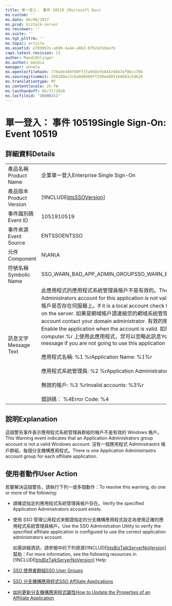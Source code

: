 ```yaml
---
title: 單一登入： 事件 10519 |Microsoft Docs
ms.custom: ''
ms.date: 06/08/2017
ms.prod: biztalk-server
ms.reviewer: ''
ms.suite: ''
ms.tgt_pltfrm: ''
ms.topic: article
ms.assetid: e709957e-a690-4a44-a863-07b2a55dae7b
caps.latest.revision: 13
author: MandiOhlinger
ms.author: mandia
manager: anneta
ms.openlocfilehash: 770ade349f00ff3fa95bbfb84474047ef06cc70b
ms.sourcegitcommit: 266308ec5c6a9d8d80ff298ee6051b4843c5d626
ms.translationtype: MT
ms.contentlocale: zh-TW
ms.lasthandoff: 06/27/2018
ms.locfileid: "36980311"
---
```

# <a name="single-sign-on-event-10519"></a><span data-ttu-id="32af3-102">單一登入： 事件 10519</span><span class="sxs-lookup"><span data-stu-id="32af3-102">Single Sign-On: Event 10519</span></span>
## <a name="details"></a><span data-ttu-id="32af3-103">詳細資料</span><span class="sxs-lookup"><span data-stu-id="32af3-103">Details</span></span>  

|                 |                                                                                                                                                                                                                                                                                                                                                                                                                                                                                                            |
|-----------------|------------------------------------------------------------------------------------------------------------------------------------------------------------------------------------------------------------------------------------------------------------------------------------------------------------------------------------------------------------------------------------------------------------------------------------------------------------------------------------------------------------|
|  <span data-ttu-id="32af3-104">產品名稱</span><span class="sxs-lookup"><span data-stu-id="32af3-104">Product Name</span></span>   |                                                                                                                                                                                                                                         <span data-ttu-id="32af3-105">企業單一登入</span><span class="sxs-lookup"><span data-stu-id="32af3-105">Enterprise Single Sign-On</span></span>                                                                                                                                                                                                                                          |
| <span data-ttu-id="32af3-106">產品版本</span><span class="sxs-lookup"><span data-stu-id="32af3-106">Product Version</span></span> |                                                                                                                                                                                                                         [!INCLUDE[btsSSOVersion](../includes/btsssoversion-md.md)]                                                                                                                                                                                                                         |
|    <span data-ttu-id="32af3-107">事件識別碼</span><span class="sxs-lookup"><span data-stu-id="32af3-107">Event ID</span></span>     |                                                                                                                                                                                                                                                   <span data-ttu-id="32af3-108">10519</span><span class="sxs-lookup"><span data-stu-id="32af3-108">10519</span></span>                                                                                                                                                                                                                                                    |
|  <span data-ttu-id="32af3-109">事件來源</span><span class="sxs-lookup"><span data-stu-id="32af3-109">Event Source</span></span>   |                                                                                                                                                                                                                                                   <span data-ttu-id="32af3-110">ENTSSO</span><span class="sxs-lookup"><span data-stu-id="32af3-110">ENTSSO</span></span>                                                                                                                                                                                                                                                   |
|    <span data-ttu-id="32af3-111">元件</span><span class="sxs-lookup"><span data-stu-id="32af3-111">Component</span></span>    |                                                                                                                                                                                                                                                    <span data-ttu-id="32af3-112">N\A</span><span class="sxs-lookup"><span data-stu-id="32af3-112">N\A</span></span>                                                                                                                                                                                                                                                     |
|  <span data-ttu-id="32af3-113">符號名稱</span><span class="sxs-lookup"><span data-stu-id="32af3-113">Symbolic Name</span></span>  |                                                                                                                                                                                                                                        <span data-ttu-id="32af3-114">SSO_WARN_BAD_APP_ADMIN_GROUP</span><span class="sxs-lookup"><span data-stu-id="32af3-114">SSO_WARN_BAD_APP_ADMIN_GROUP</span></span>                                                                                                                                                                                                                                        |
|  <span data-ttu-id="32af3-115">訊息文字</span><span class="sxs-lookup"><span data-stu-id="32af3-115">Message Text</span></span>   | <span data-ttu-id="32af3-116">此應用程式的應用程式系統管理員帳戶不是有效的。</span><span class="sxs-lookup"><span data-stu-id="32af3-116">The Application Administrators account for this application is not valid.</span></span> <span data-ttu-id="32af3-117">如果是本機帳戶核取此帳戶是否存在伺服器上。</span><span class="sxs-lookup"><span data-stu-id="32af3-117">If it is a local account check that this account exists on the server.</span></span> <span data-ttu-id="32af3-118">如果是網域帳戶請連絡您的網域系統管理員。</span><span class="sxs-lookup"><span data-stu-id="32af3-118">If it is a domain account contact your domain administrator.</span></span> <span data-ttu-id="32af3-119">有效的帳戶時，請啟用應用程式。</span><span class="sxs-lookup"><span data-stu-id="32af3-119">Enable the application when the account is valid.</span></span> <span data-ttu-id="32af3-120">如果您不會在此 computer.%r 上使用此應用程式，您可以忽略此訊息</span><span class="sxs-lookup"><span data-stu-id="32af3-120">You can ignore this message if you are not going to use this application on this computer.%r</span></span><br /><br /> <span data-ttu-id="32af3-121">應用程式名稱: %1 %r</span><span class="sxs-lookup"><span data-stu-id="32af3-121">Application Name: %1%r</span></span><br /><br /> <span data-ttu-id="32af3-122">應用程式系統管理員: %2 %r</span><span class="sxs-lookup"><span data-stu-id="32af3-122">Application Administrators: %2%r</span></span><br /><br /> <span data-ttu-id="32af3-123">無效的帳戶: %3 %r</span><span class="sxs-lookup"><span data-stu-id="32af3-123">Invalid accounts: %3%r</span></span><br /><br /> <span data-ttu-id="32af3-124">錯誤碼： %4</span><span class="sxs-lookup"><span data-stu-id="32af3-124">Error Code: %4</span></span> |

## <a name="explanation"></a><span data-ttu-id="32af3-125">說明</span><span class="sxs-lookup"><span data-stu-id="32af3-125">Explanation</span></span>  
 <span data-ttu-id="32af3-126">這個警告事件表示應用程式系統管理員群組的帳戶不是有效的 Windows 帳戶。</span><span class="sxs-lookup"><span data-stu-id="32af3-126">This Warning event indicates that an Application Administrators group account is not a valid Windows account.</span></span> <span data-ttu-id="32af3-127">沒有一個應用程式 Administraotrs 帳戶群組，每個分支機構應用程式。</span><span class="sxs-lookup"><span data-stu-id="32af3-127">There is one Application Administraotrs account group for each affiliate application.</span></span>  

## <a name="user-action"></a><span data-ttu-id="32af3-128">使用者動作</span><span class="sxs-lookup"><span data-stu-id="32af3-128">User Action</span></span>  
 <span data-ttu-id="32af3-129">若要解決這個警告，請執行下列一或多個動作：</span><span class="sxs-lookup"><span data-stu-id="32af3-129">To resolve this warning, do one or more of the following:</span></span>  

- <span data-ttu-id="32af3-130">請確認指定的應用程式系統管理員帳戶存在。</span><span class="sxs-lookup"><span data-stu-id="32af3-130">Verify the specified Application Administrators account exists.</span></span>  

- <span data-ttu-id="32af3-131">使用 SSO 管理公用程式來驗證指定的分支機構應用程式設定為使用正確的應用程式系統管理員帳戶。</span><span class="sxs-lookup"><span data-stu-id="32af3-131">Use the SSO Administration Utility to verify the specified affiliate application is configured to use the correct application administrators account.</span></span>  

  <span data-ttu-id="32af3-132">如需詳細資訊，請參閱中的下列資源[!INCLUDE[btsBizTalkServerNoVersion](../includes/btsbiztalkservernoversion-md.md)]幫助：</span><span class="sxs-lookup"><span data-stu-id="32af3-132">For more information, see the following resources in [!INCLUDE[btsBizTalkServerNoVersion](../includes/btsbiztalkservernoversion-md.md)] Help:</span></span>  

- [<span data-ttu-id="32af3-133">SSO 使用者群組</span><span class="sxs-lookup"><span data-stu-id="32af3-133">SSO User Groups</span></span>](../core/sso-user-groups.md)  

- [<span data-ttu-id="32af3-134">SSO 分支機構應用程式</span><span class="sxs-lookup"><span data-stu-id="32af3-134">SSO Affiliate Applications</span></span>](../core/sso-affiliate-applications.md)  

- [<span data-ttu-id="32af3-135">如何更新分支機構應用程式屬性</span><span class="sxs-lookup"><span data-stu-id="32af3-135">How to Update the Properties of an Affiliate Application</span></span>](../core/how-to-update-the-properties-of-an-affiliate-application.md)
